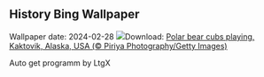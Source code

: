 ## History Bing Wallpaper
Wallpaper date: 2024-02-28
![](https://www.bing.com/th?id=OHR.PolarBearCubs_EN-GB3190423564_UHD.jpg&w=1000)Download: [Polar bear cubs playing, Kaktovik, Alaska, USA (© Piriya Photography/Getty Images)](https://www.bing.com/th?id=OHR.PolarBearCubs_EN-GB3190423564_UHD.jpg)

Auto get programm by LtgX
